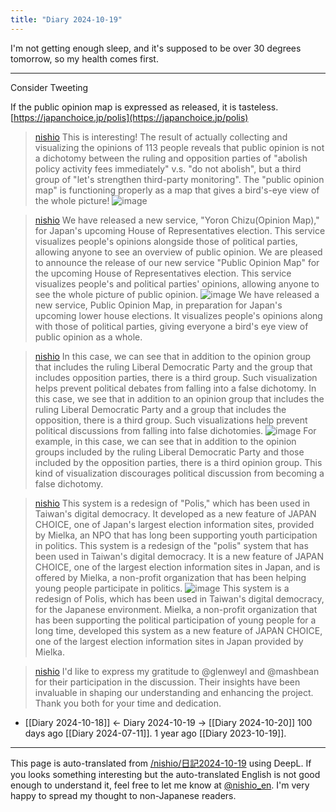 ```yaml
---
title: "Diary 2024-10-19"
---
```



I'm not getting enough sleep, and it's supposed to be over 30 degrees tomorrow, so my health comes first.

---

Consider Tweeting

If the public opinion map is expressed as released, it is tasteless.
[https://japanchoice.jp/polis](https://japanchoice.jp/polis)

> [nishio](https://x.com/nishio/status/1847623135836983805) This is interesting! The result of actually collecting and visualizing the opinions of 113 people reveals that public opinion is not a dichotomy between the ruling and opposition parties of "abolish policy activity fees immediately" v.s. "do not abolish", but a third group of "let's strengthen third-party monitoring". The "public opinion map" is functioning properly as a map that gives a bird's-eye view of the whole picture!
>  ![image](https://pbs.twimg.com/media/GaQSO2Zb0AAtfJu?format=jpg&name=medium#.png)

> [nishio](https://x.com/nishio/status/1847629233126097313) We have released a new service, "Yoron Chizu(Opinion Map)," for Japan's upcoming House of Representatives election. This service visualizes people's opinions alongside those of political parties, allowing anyone to see an overview of public opinion.
>  We are pleased to announce the release of our new service "Public Opinion Map" for the upcoming House of Representatives election. This service visualizes people's and political parties' opinions, allowing anyone to see the whole picture of public opinion.
>  ![image](https://pbs.twimg.com/media/GaQXQSabcAAyp4m?format=jpg&name=large#.png)
We have released a new service, Public Opinion Map, in preparation for Japan's upcoming lower house elections. It visualizes people's opinions along with those of political parties, giving everyone a bird's eye view of public opinion as a whole.

> [nishio](https://x.com/nishio/status/1847629235328078095) In this case, we can see that in addition to the opinion group that includes the ruling Liberal Democratic Party and the group that includes opposition parties, there is a third group. Such visualization helps prevent political debates from falling into a false dichotomy.
>  In this case, we see that in addition to an opinion group that includes the ruling Liberal Democratic Party and a group that includes the opposition, there is a third group. Such visualizations help prevent political discussions from falling into false dichotomies.
>  ![image](https://pbs.twimg.com/media/GaQXhOwaoAAMbzj?format=jpg&name=medium#.png)
For example, in this case, we can see that in addition to the opinion groups included by the ruling Liberal Democratic Party and those included by the opposition parties, there is a third opinion group. This kind of visualization discourages political discussion from becoming a false dichotomy.

> [nishio](https://x.com/nishio/status/1847629237144162463) This system is a redesign of "Polis," which has been used in Taiwan's digital democracy. It developed as a new feature of JAPAN CHOICE, one of Japan's largest election information sites, provided by Mielka, an NPO that has long been supporting youth participation in politics.
>  This system is a redesign of the "polis" system that has been used in Taiwan's digital democracy. It is a new feature of JAPAN CHOICE, one of the largest election information sites in Japan, and is offered by Mielka, a non-profit organization that has been helping young people participate in politics.
>  ![image](https://pbs.twimg.com/media/GaQY9SybIAAHlyZ?format=jpg&name=medium#.png)
This system is a redesign of Polis, which has been used in Taiwan's digital democracy, for the Japanese environment. Mielka, a non-profit organization that has been supporting the political participation of young people for a long time, developed this system as a new feature of JAPAN CHOICE, one of the largest election information sites in Japan provided by Mielka.

> [nishio](https://x.com/nishio/status/1817144283688009950) I'd like to express my gratitude to  @glenweyl and @mashbean for their participation in the discussion. Their insights have been invaluable in shaping our understanding and enhancing the project. Thank you both for your time and dedication.

- [[Diary 2024-10-18]] ← Diary 2024-10-19 → [[Diary 2024-10-20]]
100 days ago [[Diary 2024-07-11]].
1 year ago [[Diary 2023-10-19]].
---
This page is auto-translated from [/nishio/日記2024-10-19](https://scrapbox.io/nishio/日記2024-10-19) using DeepL. If you looks something interesting but the auto-translated English is not good enough to understand it, feel free to let me know at [@nishio_en](https://twitter.com/nishio_en). I'm very happy to spread my thought to non-Japanese readers.